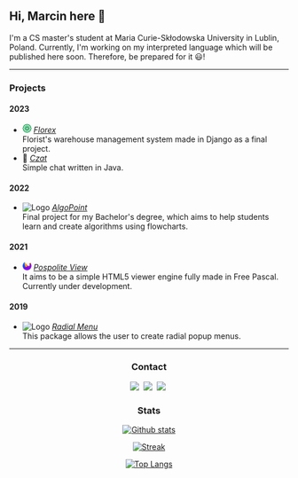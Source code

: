 ## Hi, Marcin here 👋

I'm a CS master's student at Maria Curie-Skłodowska University in Lublin, Poland. Currently, I'm working on my interpreted language which will be published here soon. Therefore, be prepared for it 😃!

---

### Projects

#### 2023
<!--* <img width="16" title="Logo" src="https://github.com/Matek0611/Topaz-Interpreter/blob/main/resources/topaz_512.png?raw=true"> *[Topaz](https://github.com/Matek0611/Topaz-Interpreter)* <br> Topaz is a new interpreted programming language based on Free Pascal.-->
* <img width="16" title="Logo" src="https://github.com/Matek0611/Florex-Project/blob/main/project/static/logo.svg?raw=true"> *[Florex](https://github.com/Matek0611/Florex-Project)* <br> Florist's warehouse management system made in Django as a final project.
* 💬 *[Czat](https://github.com/Matek0611/JavaChatProject)* <br> Simple chat written in Java.

#### 2022
* <img width="16" title="Logo" src="https://algopoint.pl/img/ap_ikona.png"> *[AlgoPoint](https://algopoint.pl/)* <br> Final project for my Bachelor's degree, which aims to help students learn and create algorithms using flowcharts. 

#### 2021
* <img width="16" title="Logo" src="https://github.com/Matek0611/PospoliteView/blob/main/img/logo_pospolite_palette_24.png?raw=true"> *[Pospolite View](https://github.com/Matek0611/PospoliteView)* <br> It aims to be a simple HTML5 viewer engine fully made in Free Pascal. Currently under development.

#### 2019
* <img width="16" title="Logo" src="https://wiki.freepascal.org/images/2/29/TplxRadialMenu.png"> *[Radial Menu](https://wiki.freepascal.org/PospoLite)* <br> This package allows the user to create radial popup menus.

---

<div align="center">

### Contact

<div>
  <a href="https://linkedin.com/in/marcin-stefanowicz-y"><img src="https://img.shields.io/badge/-LinkedIn-0077B5?style=for-the-badge&logo=Linkedin&logoColor=white"/></a>&nbsp;
  <a href="mailto:matiowo@wp.pl"><img src="https://img.shields.io/badge/Email-WP-red?style=for-the-badge"/></a>&nbsp;
  <a href="https://algopoint.pl/"><img src="https://img.shields.io/badge/WWW-AlgoPoint-orange?style=for-the-badge"/></a>&nbsp;
</div>

### Stats
  
[![Github stats](https://github-readme-stats.vercel.app/api?username=Matek0611&show_icons=true&include_all_commits=true&theme=aura_dark)](https://github.com/matek0611/github-readme-stats)
  
[![Streak](https://streak-stats.demolab.com/?user=Matek0611&theme=aura-dark)](https://git.io/streak-stats)
  
[![Top Langs](https://github-readme-stats.vercel.app/api/top-langs/?username=Matek0611&layout=compact&theme=aura_dark)](https://github.com/matek0611/github-readme-stats)
  
</div>
  
<!--
**Matek0611/Matek0611** is a ✨ _special_ ✨ repository because its `README.md` (this file) appears on your GitHub profile.

Here are some ideas to get you started:

- 🔭 I’m currently working on ...
- 🌱 I’m currently learning ...
- 👯 I’m looking to collaborate on ...
- 🤔 I’m looking for help with ...
- 💬 Ask me about ...
- 📫 How to reach me: ...
- 😄 Pronouns: ...
- ⚡ Fun fact: ...
-->
